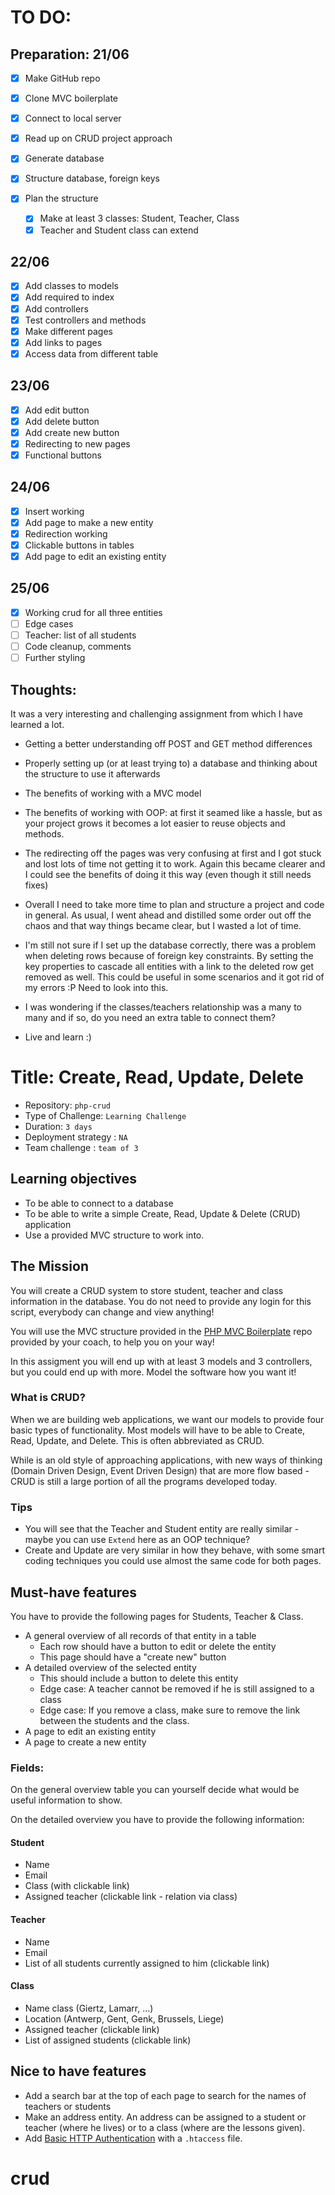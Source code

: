 # TO DO:
## Preparation: 21/06
- [x] Make GitHub repo
- [x] Clone MVC boilerplate
- [x] Connect to local server
  
- [x] Read up on CRUD project approach
- [x] Generate database
- [x] Structure database, foreign keys 
  
- [x] Plan the structure
  - [x] Make at least 3 classes: Student, Teacher, Class
  - [x] Teacher and Student class can extend

## 22/06
- [x] Add classes to models
- [x] Add required to index
- [x] Add controllers
- [x] Test controllers and methods
- [x] Make different pages 
- [x] Add links to pages  
- [x] Access data from different table

## 23/06
- [x] Add edit button
- [x] Add delete button
- [x] Add create new button
- [x] Redirecting to new pages
- [x] Functional buttons

## 24/06
- [x] Insert working
- [x] Add page to make a new entity  
- [x] Redirection working  
- [x] Clickable buttons in tables
- [x] Add page to edit an existing entity

## 25/06
- [x] Working crud for all three entities
- [ ] Edge cases
- [ ] Teacher: list of all students
- [ ] Code cleanup, comments
- [ ] Further styling

## Thoughts:
It was a very interesting and challenging assignment from which I have learned a lot.
- Getting a better understanding off POST and GET method differences
- Properly setting up (or at least trying to) a database and thinking about the structure to use it afterwards
- The benefits of working with a MVC model
- The benefits of working with OOP: at first it seamed like a hassle, but as your project grows it becomes a lot easier to reuse objects and methods.
- The redirecting off the pages was very confusing at first and I got stuck and lost lots of time not getting it to work. 
Again this became clearer and I could see the benefits of doing it this way (even though it still needs fixes)

- Overall I need to take more time to plan and structure a project and code in general. As usual, I went ahead and distilled some order out off the chaos and that way things became clear, but I wasted a lot of time.
- I'm still not sure if I set up the database correctly, there was a problem when deleting rows because of foreign key constraints. By setting the key properties to cascade all entities with a link to the deleted row get removed as well. This could be useful in some scenarios and it got rid of my errors :P Need to look into this.
- I was wondering if the classes/teachers relationship was a many to many and if so, do you need an extra table to connect them?

- Live and learn :)


 

# Title: Create, Read, Update, Delete

- Repository: `php-crud`
- Type of Challenge: `Learning Challenge`
- Duration: `3 days`
- Deployment strategy : `NA`
- Team challenge : `team of 3`

## Learning objectives
- To be able to connect to a database
- To be able to write a simple Create, Read, Update & Delete (CRUD) application
- Use a provided MVC structure to work into.

## The Mission
You will create a CRUD system to store student, teacher and class information in the database.
You do not need to provide any login for this script, everybody can change and view anything!

You will use the MVC structure provided in the [PHP MVC Boilerplate](https://github.com/becodeorg/php-mvc-boilerplate) repo provided by your coach, to help you on your way!

In this assigment you will end up with at least 3 models and 3 controllers, but you could end up with more. Model the software how you want it!

### What is CRUD?
When we are building web applications, we want our models to provide four basic types of functionality. Most models will have to be able to Create, Read, Update, and Delete. This is often abbreviated as CRUD.

While is an old style of approaching applications, with new ways of thinking (Domain Driven Design, Event Driven Design) that are more flow based - CRUD is still a large portion of all the programs developed today.

### Tips
- You will see that the Teacher and Student entity are really similar - maybe you can use `Extend` here as an OOP technique?
- Create and Update are very similar in how they behave, with some smart coding techniques you could use almost the same code for both pages.

## Must-have features
You have to provide the following pages for Students, Teacher & Class.

- A general overview of all records of that entity in a table
    * Each row should have a button to edit or delete the entity
    * This page should have a "create new" button
- A detailed overview of the selected entity
    * This should include a button to delete this entity
    * Edge case: A teacher cannot be removed if he is still assigned to a class
    * Edge case: If you remove a class, make sure to remove the link between the students and the class.
- A page to edit an existing entity
- A page to create a new entity

### Fields:
On the general overview table you can yourself decide what would be useful information to show.

On the detailed overview you have to provide the following information:

#### Student
- Name
- Email
- Class (with clickable link)
- Assigned teacher (clickable link - relation via class)

#### Teacher
- Name
- Email
- List of all students currently assigned to him (clickable link)
 
#### Class 
- Name class (Giertz, Lamarr, ...)
- Location (Antwerp, Gent, Genk, Brussels, Liege)
- Assigned teacher (clickable link)
- List of assigned students (clickable link)

## Nice to have features
- Add a search bar at the top of each page to search for the names of teachers or students
- Make an address entity. An address can be assigned to a student or teacher (where he lives) or to a class (where are the lessons given).
- Add [Basic HTTP Authentication](https://www.lifewire.com/password-protect-single-file-with-htaccess-3467922) with a `.htaccess` file.
# crud
